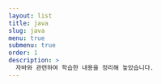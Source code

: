 ```yaml
---
layout: list
title: java
slug: java
menu: true
submenu: true
order: 1
description: >
  자바와 관련하여 학습한 내용을 정리해 놓았습니다. 
---
```

